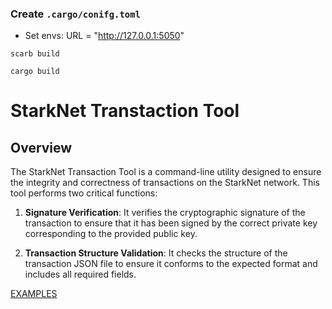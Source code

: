 ### Create `.cargo/conifg.toml`
* Set envs:
URL = "http://127.0.0.1:5050"

```scarb build```

```cargo build```

# StarkNet Transtaction Tool
## Overview

The StarkNet Transaction Tool is a command-line utility designed to ensure the integrity and correctness of transactions on the StarkNet network. This tool performs two critical functions:

1. **Signature Verification**: It verifies the cryptographic signature of the transaction to ensure that it has been signed by the correct private key corresponding to the provided public key.

2. **Transaction Structure Validation**: It checks the structure of the transaction JSON file to ensure it conforms to the expected format and includes all required fields.

[EXAMPLES](./t9n/README.md)
